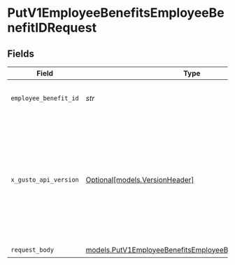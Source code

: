 # PutV1EmployeeBenefitsEmployeeBenefitIDRequest


## Fields

| Field                                                                                                                                                                                                                        | Type                                                                                                                                                                                                                         | Required                                                                                                                                                                                                                     | Description                                                                                                                                                                                                                  |
| ---------------------------------------------------------------------------------------------------------------------------------------------------------------------------------------------------------------------------- | ---------------------------------------------------------------------------------------------------------------------------------------------------------------------------------------------------------------------------- | ---------------------------------------------------------------------------------------------------------------------------------------------------------------------------------------------------------------------------- | ---------------------------------------------------------------------------------------------------------------------------------------------------------------------------------------------------------------------------- |
| `employee_benefit_id`                                                                                                                                                                                                        | *str*                                                                                                                                                                                                                        | :heavy_check_mark:                                                                                                                                                                                                           | The UUID of the employee benefit.                                                                                                                                                                                            |
| `x_gusto_api_version`                                                                                                                                                                                                        | [Optional[models.VersionHeader]](../models/versionheader.md)                                                                                                                                                                 | :heavy_minus_sign:                                                                                                                                                                                                           | Determines the date-based API version associated with your API call. If none is provided, your application's [minimum API version](https://docs.gusto.com/embedded-payroll/docs/api-versioning#minimum-api-version) is used. |
| `request_body`                                                                                                                                                                                                               | [models.PutV1EmployeeBenefitsEmployeeBenefitIDRequestBody](../models/putv1employeebenefitsemployeebenefitidrequestbody.md)                                                                                                   | :heavy_check_mark:                                                                                                                                                                                                           | N/A                                                                                                                                                                                                                          |